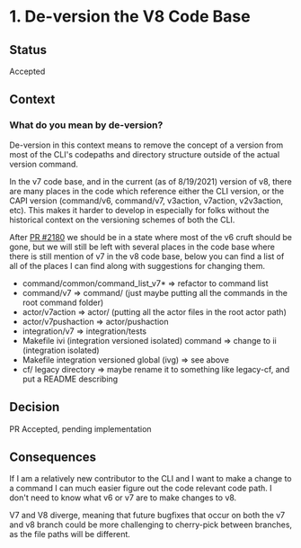# 1. De-version the V8 Code Base


## Status

Accepted

## Context

### What do you mean by de-version?

De-version in this context means to remove the concept of a version from most of the CLI's codepaths and directory structure outside of the actual version command.

In the v7 code base, and in the current (as of 8/19/2021) version of v8, there are many places in the code which reference either the CLI version, or the CAPI version (command/v6, command/v7, v3action, v7action, v2v3action, etc). This makes it harder to develop in especially for folks without the historical context on the versioning schemes of both the CLI.

After [PR #2180](https://github.com/cloudfoundry/cli/pull/2180) we should be in a state where most of the v6 cruft should be gone, but we will still be left with several places in the code base where there is still mention of v7 in the v8 code base, below you can find a list of all of the places I can find along with suggestions for changing them.

* command/common/command_list_v7* => refactor to command list
* command/v7 => command/ (just maybe putting all the commands in the root command folder)
* actor/v7action => actor/ (putting all the actor files in the root actor path)
* actor/v7pushaction => actor/pushaction
* integration/v7 => integration/tests
* Makefile ivi (integration versioned isolated) command => change to ii (integration isolated)
* Makefile integration versioned global (ivg) => see above
* cf/ legacy directory => maybe rename it to something like legacy-cf, and put a README describing 

## Decision

PR Accepted, pending implementation

## Consequences

If I am a relatively new contributor to the CLI and I want to make a change to a command I can much easier figure out the code relevant code path. I don't need to know what v6 or v7 are to make changes to v8.

V7 and V8 diverge, meaning that future bugfixes that occur on both the v7 and v8 branch could be more challenging to cherry-pick between branches, as the file paths will be different.
